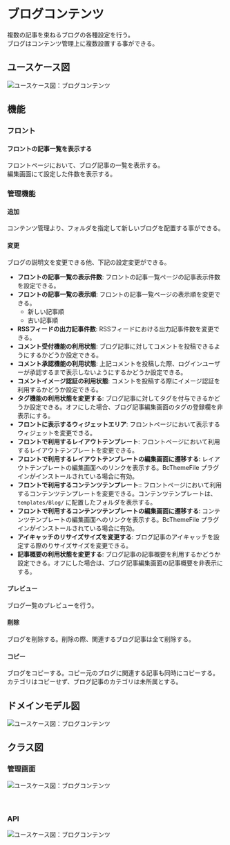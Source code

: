 # ブログコンテンツ 

複数の記事を束ねるブログの各種設定を行う。  
ブログはコンテンツ管理上に複数設置する事ができる。 

## ユースケース図
![ユースケース図：ブログコンテンツ](../../../svg/use_case/bc-blog/blog_contents.svg)

 
## 機能

### フロント
#### フロントの記事一覧を表示する
フロントページにおいて、ブログ記事の一覧を表示する。  
編集画面にて設定した件数を表示する。

### 管理機能
#### 追加
コンテンツ管理より、フォルダを指定して新しいブログを配置する事ができる。


#### 変更
ブログの説明文を変更できる他、下記の設定変更ができる。

- **フロントの記事一覧の表示件数**:  フロントの記事一覧ページの記事表示件数を設定できる。
- **フロントの記事一覧の表示順**:  フロントの記事一覧ページの表示順を変更できる。
  - 新しい記事順
  - 古い記事順
- **RSSフィードの出力記事件数**: RSSフィードにおける出力記事件数を変更できる。
- **コメント受付機能の利用状態**: ブログ記事に対してコメントを投稿できるようにするかどうか設定できる。
- **コメント承認機能の利用状態**: 上記コメントを投稿した際、ログインユーザーが承認するまで表示しないようにするかどうか設定できる。
- **コメントイメージ認証の利用状態**: コメントを投稿する際にイメージ認証を利用するかどうか設定できる。
- **タグ機能の利用状態を変更する**: ブログ記事に対してタグを付与できるかどうか設定できる。オフにした場合、ブログ記事編集画面のタグの登録欄を非表示にする。
- **フロントに表示するウィジェットエリア**: フロントページにおいて表示するウィジェットを変更できる。
- **フロントで利用するレイアウトテンプレート**: フロントページにおいて利用するレイアウトテンプレートを変更できる。  
- **フロントで利用するレイアウトテンプレートの編集画面に遷移する**: レイアウトテンプレートの編集画面へのリンクを表示する。BcThemeFile プラグインがインストールされている場合に有効。
- **フロントで利用するコンテンツテンプレート**:: フロントページにおいて利用するコンテンツテンプレートを変更できる。コンテンツテンプレートは、`templates/Blog/` に配置したフォルダを表示する。  
- **フロントで利用するコンテンツテンプレートの編集画面に遷移する**: コンテンツテンプレートの編集画面へのリンクを表示する。BcThemeFile プラグインがインストールされている場合に有効。
- **アイキャッチのリサイズサイズを変更する**: ブログ記事のアイキャッチを設定する際のりサイズサイズを変更できる。
- **記事概要の利用状態を変更する**: ブログ記事の記事概要を利用するかどうか設定できる。オフにした場合は、ブログ記事編集画面の記事概要を非表示にする。

#### プレビュー
ブログ一覧のプレビューを行う。

#### 削除
ブログを削除する。削除の際、関連するブログ記事は全て削除する。

#### コピー
ブログをコピーする。コピー元のブログに関連する記事も同時にコピーする。  
カテゴリはコピーせず、ブログ記事のカテゴリは未所属とする。

 
## ドメインモデル図
![ユースケース図：ブログコンテンツ](../../../svg/domain_model/bc-blog/blog_contents.svg)

 
## クラス図
### 管理画面
![ユースケース図：ブログコンテンツ](../../../svg/class/bc-blog/manage_blog_contents.svg)

　
### API
![ユースケース図：ブログコンテンツ](../../../svg/class/bc-blog/api_blog_contents.svg)

